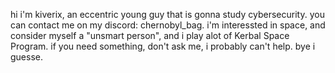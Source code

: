 hi
i'm kiverix, an eccentric young guy that is gonna study cybersecurity.
you can contact me on my discord: chernobyl_bag.
i'm interessted in space, and consider myself a "unsmart person", and i play alot of Kerbal Space Program.
if you need something, don't ask me, i probably can't help.
bye i guesse.

<!---
Kiverix/Kiverix is a ✨ special ✨ repository because its `README.md` (this file) appears on your GitHub profile.
You can click the Preview link to take a look at your changes.
--->
